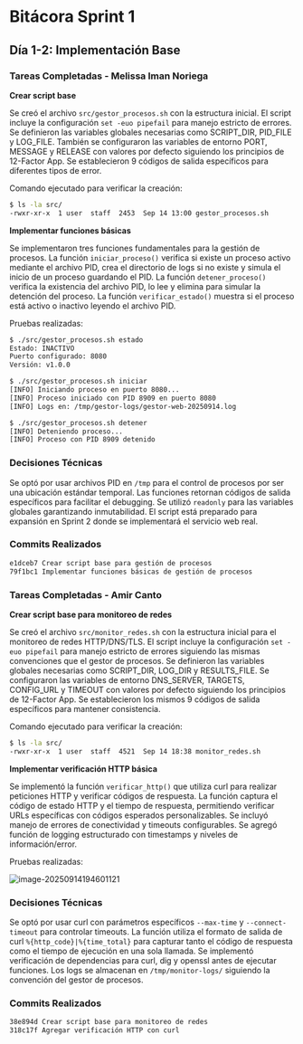 # Bitácora Sprint 1

## Día 1-2: Implementación Base

### Tareas Completadas - Melissa Iman Noriega

**Crear script base**

Se creó el archivo `src/gestor_procesos.sh` con la estructura inicial. El script incluye la configuración `set -euo pipefail` para manejo estricto de errores. Se definieron las variables globales necesarias como SCRIPT_DIR, PID_FILE y LOG_FILE. También se configuraron las variables de entorno PORT, MESSAGE y RELEASE con valores por defecto siguiendo los principios de 12-Factor App. Se establecieron 9 códigos de salida específicos para diferentes tipos de error.

Comando ejecutado para verificar la creación:
```bash
$ ls -la src/
-rwxr-xr-x  1 user  staff  2453  Sep 14 13:00 gestor_procesos.sh
```

**Implementar funciones básicas**

Se implementaron tres funciones fundamentales para la gestión de procesos. La función `iniciar_proceso()` verifica si existe un proceso activo mediante el archivo PID, crea el directorio de logs si no existe y simula el inicio de un proceso guardando el PID. La función `detener_proceso()` verifica la existencia del archivo PID, lo lee y elimina para simular la detención del proceso. La función `verificar_estado()` muestra si el proceso está activo o inactivo leyendo el archivo PID.

Pruebas realizadas:
```bash
$ ./src/gestor_procesos.sh estado
Estado: INACTIVO
Puerto configurado: 8080
Versión: v1.0.0

$ ./src/gestor_procesos.sh iniciar
[INFO] Iniciando proceso en puerto 8080...
[INFO] Proceso iniciado con PID 8909 en puerto 8080
[INFO] Logs en: /tmp/gestor-logs/gestor-web-20250914.log

$ ./src/gestor_procesos.sh detener
[INFO] Deteniendo proceso...
[INFO] Proceso con PID 8909 detenido
```

### Decisiones Técnicas

Se optó por usar archivos PID en `/tmp` para el control de procesos por ser una ubicación estándar temporal. Las funciones retornan códigos de salida específicos para facilitar el debugging. Se utilizó `readonly` para las variables globales garantizando inmutabilidad. El script está preparado para expansión en Sprint 2 donde se implementará el servicio web real.

### Commits Realizados

```bash
e1dceb7 Crear script base para gestión de procesos
79f1bc1 Implementar funciones básicas de gestión de procesos
```

### Tareas Completadas - Amir Canto

**Crear script base para monitoreo de redes**

Se creó el archivo `src/monitor_redes.sh` con la estructura inicial para el monitoreo de redes HTTP/DNS/TLS. El script incluye la configuración `set -euo pipefail` para manejo estricto de errores siguiendo las mismas convenciones que el gestor de procesos. Se definieron las variables globales necesarias como SCRIPT_DIR, LOG_DIR y RESULTS_FILE. Se configuraron las variables de entorno DNS_SERVER, TARGETS, CONFIG_URL y TIMEOUT con valores por defecto siguiendo los principios de 12-Factor App. Se establecieron los mismos 9 códigos de salida específicos para mantener consistencia.

Comando ejecutado para verificar la creación:
```bash
$ ls -la src/
-rwxr-xr-x  1 user  staff  4521  Sep 14 18:38 monitor_redes.sh
```

**Implementar verificación HTTP básica**

Se implementó la función `verificar_http()` que utiliza curl para realizar peticiones HTTP y verificar códigos de respuesta. La función captura el código de estado HTTP y el tiempo de respuesta, permitiendo verificar URLs específicas con códigos esperados personalizables. Se incluyó manejo de errores de conectividad y timeouts configurables. Se agregó función de logging estructurado con timestamps y niveles de información/error.

Pruebas realizadas:

![image-20250914194601121](/home/amirmiir/.config/Typora/typora-user-images/image-20250914194601121.png)

### Decisiones Técnicas

Se optó por usar curl con parámetros específicos `--max-time` y `--connect-timeout` para controlar timeouts. La función utiliza el formato de salida de curl `%{http_code}|%{time_total}` para capturar tanto el código de respuesta como el tiempo de ejecución en una sola llamada. Se implementó verificación de dependencias para curl, dig y openssl antes de ejecutar funciones. Los logs se almacenan en `/tmp/monitor-logs/` siguiendo la convención del gestor de procesos.

### Commits Realizados

```bash
38e894d Crear script base para monitoreo de redes
318c17f Agregar verificación HTTP con curl
```

